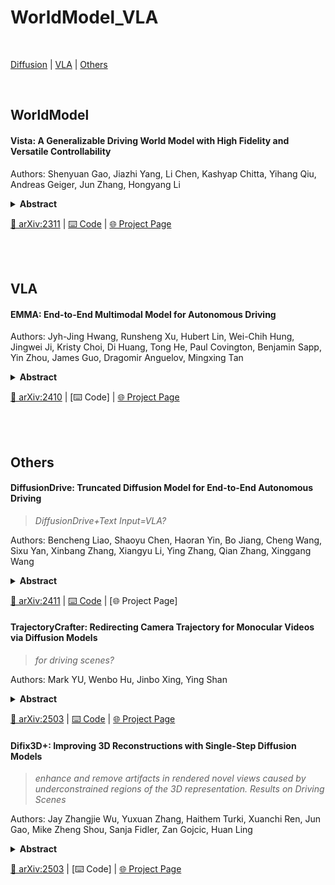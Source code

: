 # WorldModel_VLA

<br>

[Diffusion](#Diffusion) | [VLA](#VLA) | [Others](#Others) 

<br>


## WorldModel

#### <summary>Vista: A Generalizable Driving World Model with High Fidelity and Versatile Controllability
Authors: Shenyuan Gao, Jiazhi Yang, Li Chen, Kashyap Chitta, Yihang Qiu, Andreas Geiger, Jun Zhang, Hongyang Li
<details span>
<summary><b>Abstract</b></summary>
World models can foresee the outcomes of different actions, which is of paramount importance for autonomous driving. Nevertheless, existing driving world models still have limitations in generalization to unseen environments, prediction fidelity of critical details, and action controllability for flexible application. In this paper, we present Vista, a generalizable driving world model with high fidelity and versatile controllability. Based on a systematic diagnosis of existing methods, we introduce several key ingredients to address these limitations. To accurately predict real-world dynamics at high resolution, we propose two novel losses to promote the learning of moving instances and structural information. We also devise an effective latent replacement approach to inject historical frames as priors for coherent long-horizon rollouts. For action controllability, we incorporate a versatile set of controls from high-level intentions (command, goal point) to low-level maneuvers (trajectory, angle, and speed) through an efficient learning strategy. After large-scale training, the capabilities of Vista can seamlessly generalize to different scenarios. Extensive experiments on multiple datasets show that Vista outperforms the most advanced general-purpose video generator in over 70% of comparisons and surpasses the best-performing driving world model by 55% in FID and 27% in FVD. Moreover, for the first time, we utilize the capacity of Vista itself to establish a generalizable reward for real-world action evaluation without accessing the ground truth actions.
  
![image](https://github.com/user-attachments/assets/6068d5b0-adea-4aee-8eb6-7a06b992b262)

</details>

[📃 arXiv:2311](https://arxiv.org/pdf/2405.17398) | [⌨️ Code](https://github.com/OpenDriveLab/Vista/tree/main?tab=readme-ov-file) | [🌐 Project Page](https://vista-demo.github.io/)

<br>
<br>


## VLA


#### <summary>EMMA: End-to-End Multimodal Model for Autonomous Driving


Authors: Jyh-Jing Hwang, Runsheng Xu, Hubert Lin, Wei-Chih Hung, Jingwei Ji, Kristy Choi, Di Huang, Tong He, Paul Covington, Benjamin Sapp, Yin Zhou, James Guo, Dragomir Anguelov, Mingxing Tan
<details span>
<summary><b>Abstract</b></summary>
We introduce EMMA, an End-to-end Multimodal Model for Autonomous driving. Built on a multi-modal large language model foundation, EMMA directly maps raw camera sensor data into various driving-specific outputs, including planner trajectories, perception objects, and road graph elements. EMMA maximizes the utility of world knowledge from the pre-trained large language models, by representing all non-sensor inputs (e.g. navigation instructions and ego vehicle status) and outputs (e.g. trajectories and 3D locations) as natural language text. This approach allows EMMA to jointly process various driving tasks in a unified language space, and generate the outputs for each task using task-specific prompts. Empirically, we demonstrate EMMA's effectiveness by achieving state-of-the-art performance in motion planning on nuScenes as well as competitive results on the Waymo Open Motion Dataset (WOMD). EMMA also yields competitive results for camera-primary 3D object detection on the Waymo Open Dataset (WOD). We show that co-training EMMA with planner trajectories, object detection, and road graph tasks yields improvements across all three domains, highlighting EMMA's potential as a generalist model for autonomous driving applications. However, EMMA also exhibits certain limitations: it can process only a small amount of image frames, does not incorporate accurate 3D sensing modalities like LiDAR or radar and is computationally expensive. We hope that our results will inspire further research to mitigate these issues and to further evolve the state of the art in autonomous driving model architectures.

![image](https://github.com/user-attachments/assets/ec7cabb5-3b66-4673-aeaa-8ffe50eddf32)

</details>

[📃 arXiv:2410](https://arxiv.org/pdf/2410.23262) | [⌨️ Code] | [🌐 Project Page](https://waymo.com/blog/2024/10/introducing-emma/)

<br>
<br>


## Others

#### <summary>DiffusionDrive: Truncated Diffusion Model for End-to-End Autonomous Driving
>*DiffusionDrive+Text Input=VLA?*

Authors: Bencheng Liao, Shaoyu Chen, Haoran Yin, Bo Jiang, Cheng Wang, Sixu Yan, Xinbang Zhang, Xiangyu Li, Ying Zhang, Qian Zhang, Xinggang Wang
<details span>
<summary><b>Abstract</b></summary>
Recently, the diffusion model has emerged as a powerful generative technique for robotic policy learning, capable of modeling multi-mode action distributions. Leveraging its capability for end-to-end autonomous driving is a promising direction. However, the numerous denoising steps in the robotic diffusion policy and the more dynamic, open-world nature of traffic scenes pose substantial challenges for generating diverse driving actions at a real-time speed. To address these challenges, we propose a novel truncated diffusion policy that incorporates prior multi-mode anchors and truncates the diffusion schedule, enabling the model to learn denoising from anchored Gaussian distribution to the multi-mode driving action distribution. Additionally, we design an efficient cascade diffusion decoder for enhanced interaction with conditional scene context. The proposed model, DiffusionDrive, demonstrates 10× reduction in denoising steps compared to vanilla diffusion policy, delivering superior diversity and quality in just 2 steps. On the planning-oriented NAVSIM dataset, with the aligned ResNet-34 backbone, DiffusionDrive achieves 88.1 PDMS without bells and whistles, setting a new record, while running at a real-time speed of 45 FPS on an NVIDIA 4090. Qualitative results on challenging scenarios further confirm that DiffusionDrive can robustly generate diverse plausible driving actions.

![image](https://github.com/user-attachments/assets/6a942c90-72ca-4f2d-8162-0002914dfe20)

</details>

[📃 arXiv:2411](https://arxiv.org/pdf/2411.15139) | [⌨️ Code](https://github.com/hustvl/DiffusionDrive?tab=readme-ov-file#getting-started) | [🌐 Project Page]


#### <summary>TrajectoryCrafter: Redirecting Camera Trajectory for Monocular Videos via Diffusion Models
>*for driving scenes?*

Authors: Mark YU, Wenbo Hu, Jinbo Xing, Ying Shan
<details span>
<summary><b>Abstract</b></summary>
We present TrajectoryCrafter, a novel approach to redirect camera trajectories for monocular videos. By disentangling deterministic view transformations from stochastic content generation, our method achieves precise control over user-specified camera trajectories. We propose a novel dual-stream conditional video diffusion model that concurrently integrates point cloud renders and source videos as conditions, ensuring accurate view transformations and coherent 4D content generation. Instead of leveraging scarce multi-view videos, we curate a hybrid training dataset combining web-scale monocular videos with static multi-view datasets, by our innovative double-reprojection strategy, significantly fostering robust generalization across diverse scenes. Extensive evaluations on multi-view and large-scale monocular videos demonstrate the superior performance of our method.

![image](https://github.com/user-attachments/assets/7238ea9a-2793-441d-ac81-7f14cd780ec3)

</details>

[📃 arXiv:2503](https://arxiv.org/pdf/2503.05638) | [⌨️ Code](https://github.com/TrajectoryCrafter/TrajectoryCrafter) | [🌐 Project Page](https://trajectorycrafter.github.io/)


#### <summary>Difix3D+: Improving 3D Reconstructions with Single-Step Diffusion Models
>*enhance and remove artifacts in rendered novel views caused by underconstrained regions of the 3D representation. Results on Driving Scenes*

Authors: Jay Zhangjie Wu, Yuxuan Zhang, Haithem Turki, Xuanchi Ren, Jun Gao, Mike Zheng Shou, Sanja Fidler, Zan Gojcic, Huan Ling
<details span>
<summary><b>Abstract</b></summary>
Neural Radiance Fields and 3D Gaussian Splatting have revolutionized 3D reconstruction and novel-view synthesis task. However, achieving photorealistic rendering from extreme novel viewpoints remains challenging, as artifacts persist across representations. In this work, we introduce Difix3D+, a novel pipeline designed to enhance 3D reconstruction and novel-view synthesis through single-step diffusion models. At the core of our approach is Difix, a single-step image diffusion model trained to enhance and remove artifacts in rendered novel views caused by underconstrained regions of the 3D representation. Difix serves two critical roles in our pipeline. First, it is used during the reconstruction phase to clean up pseudo-training views that are rendered from the reconstruction and then distilled back into 3D. This greatly enhances underconstrained regions and improves the overall 3D representation quality. More importantly, Difix also acts as a neural enhancer during inference, effectively removing residual artifacts arising from imperfect 3D supervision and the limited capacity of current reconstruction models. Difix3D+ is a general solution, a single model compatible with both NeRF and 3DGS representations, and it achieves an average 2× improvement in FID score over baselines while maintaining 3D consistency.

![image](https://github.com/user-attachments/assets/5e6b3e71-2922-4a63-ac3c-89a905e00c0d)

</details>

[📃 arXiv:2503](https://arxiv.org/pdf/2503.01774) | [⌨️ Code] | [🌐 Project Page](https://research.nvidia.com/labs/toronto-ai/difix3d/)



